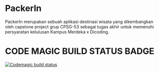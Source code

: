 # PackerIn
PackerIn merupakan sebuah aplikasi destinasi wisata yang dikembangkan oleh capstone project grup CPSG-53 sebagai tugas akhir untuk memenuhi persyaratan kelulusan Kampus Merdeka x Dicoding.

# CODE MAGIC BUILD STATUS BADGE
[![Codemagic build status](https://api.codemagic.io/apps/62ae60274f0303a7026f1db8/62ae60274f0303a7026f1db7/status_badge.svg)](https://codemagic.io/apps/62ae60274f0303a7026f1db8/62ae60274f0303a7026f1db7/latest_build)
